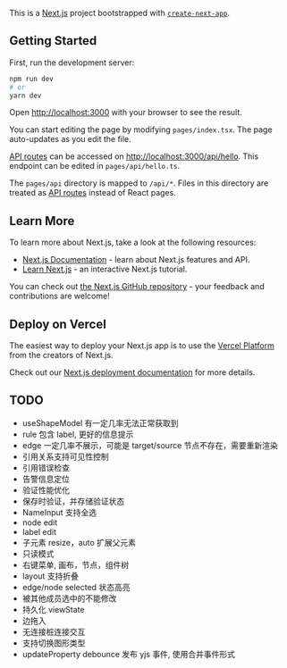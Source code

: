 This is a [Next.js](https://nextjs.org/) project bootstrapped with [`create-next-app`](https://github.com/vercel/next.js/tree/canary/packages/create-next-app).

## Getting Started

First, run the development server:

```bash
npm run dev
# or
yarn dev
```

Open [http://localhost:3000](http://localhost:3000) with your browser to see the result.

You can start editing the page by modifying `pages/index.tsx`. The page auto-updates as you edit the file.

[API routes](https://nextjs.org/docs/api-routes/introduction) can be accessed on [http://localhost:3000/api/hello](http://localhost:3000/api/hello). This endpoint can be edited in `pages/api/hello.ts`.

The `pages/api` directory is mapped to `/api/*`. Files in this directory are treated as [API routes](https://nextjs.org/docs/api-routes/introduction) instead of React pages.

## Learn More

To learn more about Next.js, take a look at the following resources:

- [Next.js Documentation](https://nextjs.org/docs) - learn about Next.js features and API.
- [Learn Next.js](https://nextjs.org/learn) - an interactive Next.js tutorial.

You can check out [the Next.js GitHub repository](https://github.com/vercel/next.js/) - your feedback and contributions are welcome!

## Deploy on Vercel

The easiest way to deploy your Next.js app is to use the [Vercel Platform](https://vercel.com/new?utm_medium=default-template&filter=next.js&utm_source=create-next-app&utm_campaign=create-next-app-readme) from the creators of Next.js.

Check out our [Next.js deployment documentation](https://nextjs.org/docs/deployment) for more details.

## TODO

- useShapeModel 有一定几率无法正常获取到
- rule 包含 label, 更好的信息提示
- edge 一定几率不展示，可能是 target/source 节点不存在，需要重新渲染
- 引用关系支持可见性控制
- 引用错误检查
- 告警信息定位
- 验证性能优化
- 保存时验证，并存储验证状态
- NameInput 支持全选
- node edit
- label edit
- 子元素 resize，auto 扩展父元素
- 只读模式
- 右键菜单, 画布，节点，组件树
- layout 支持折叠
- edge/node selected 状态高亮
- 被其他成员选中的不能修改
- 持久化 viewState
- 边拖入
- 无连接桩连接交互
- 支持切换图形类型
- updateProperty debounce 发布 yjs 事件, 使用合并事件形式
